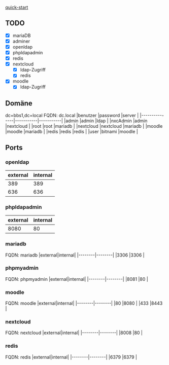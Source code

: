 [quick-start](https://cloud.philipterhazeborg.de/s/ZSJ5PKEdfza7zSs)

## TODO
- [x] mariaDB
- [x] adminer
- [x] openldap
- [x] phpldapadmin
- [x] redis
- [x] nextcloud
    - [x] ldap-Zugriff
    - [x] redis
- [x] moodle
    - [x] ldap-Zugriff

## Domäne
dc=bbs1,dc=local
FQDN: dc.local
|benutzer       |password   |server     |
|---------------|-----------|-----------|
|admin          |admin      |ldap       |
|nxcAdmin       |admin      |nextcloud  |
|root           |root       |mariadb    |
|nextcloud      |nextcloud  |mariadb    |
|moodle         |moodle     |mariadb    |
|redis          |redis      |redis      |
|user           |bitnami    |moodle     |

## Ports
### openldap
|external|internal|
|--------|--------|
|389     |389     |
|636     |636     |

### phpldapadmin
|external|internal|
|--------|--------|
|8080    |80      |

### mariadb
FQDN: mariadb
|external|internal|
|--------|--------|
|3306    |3306    |

### phpmyadmin
FQDN: phpmyadmin
|external|internal|
|--------|--------|
|8081    |80      |

### moodle
FQDN: moodle
|external|internal|
|--------|--------|
|80      |8080    |
|433     |8443    |

### nextcloud
FQDN: nextcloud
|external|internal|
|--------|--------|
|8008    |80      |

### redis
FQDN: redis
|external|internal|
|--------|--------|
|6379    |6379    |
